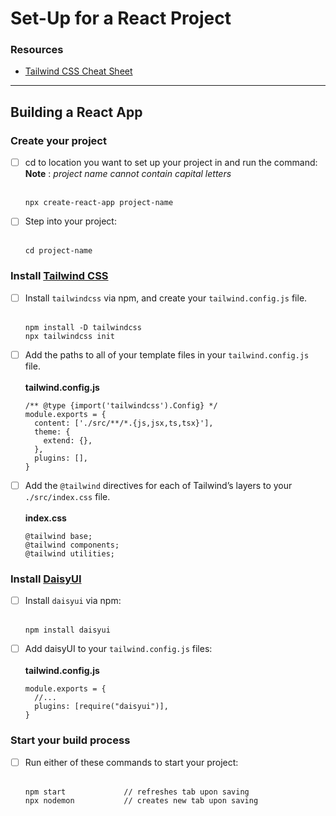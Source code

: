 # Set-Up for a React Project

### Resources
- [Tailwind CSS Cheat Sheet](https://nerdcave.com/tailwind-cheat-sheet)
***
## Building a React App

### Create your project
- [ ] cd to location you want to set up your project in and run the command:  
  __Note__ : *project name cannot contain capital letters*<br><br>
  
      npx create-react-app project-name
      
- [ ] Step into your project: <br><br>
      
      cd project-name

### Install [Tailwind CSS](https://tailwindcss.com/)
- [ ] Install `tailwindcss` via npm, and create your `tailwind.config.js` file.<br><br>
     
      npm install -D tailwindcss
      npx tailwindcss init
      
- [ ] Add the paths to all of your template files in your `tailwind.config.js` file.<br><br>
      **tailwind.config.js**
      
      /** @type {import('tailwindcss').Config} */
      module.exports = {
        content: ['./src/**/*.{js,jsx,ts,tsx}'],
        theme: {
          extend: {},
        },
        plugins: [],
      }
      
- [ ] Add the `@tailwind` directives for each of Tailwind’s layers to your `./src/index.css` file.<br><br>
      **index.css**
      
      @tailwind base;
      @tailwind components;
      @tailwind utilities;
      

### Install [DaisyUI](https://daisyui.com/)
- [ ] Install `daisyui` via npm:<br><br>
      
      npm install daisyui
      
- [ ] Add daisyUI to your `tailwind.config.js` files:<br><br>
      **tailwind.config.js**
      
      module.exports = {
        //...
        plugins: [require("daisyui")],
      }
      

### Start your build process
- [ ] Run either of these commands to start your project:<br><br>
      
      npm start             // refreshes tab upon saving
      npx nodemon           // creates new tab upon saving
      
